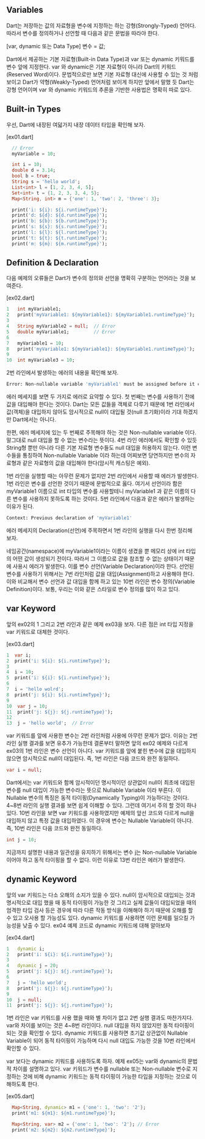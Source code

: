 ## Variables

Dart는 저장하는 값의 자료형을 변수에 지정하는 하는 강형(Strongly-Typed) 언어다. 따라서 변수를 정의하거나 선언할 때 다음과 같은 문법을 따라야 한다.

[var, dynamic 또는 Data Type] 변수 = 값;

Dart에서 제공하는 기본 자료형(Built-in Data Type)과 var 또는 dynamic 키워드를 변수 앞에 지정한다. var 와 dynamic은 기본 자료형이 아니라 Dart의 키워드(Reserved Word)이다. 문법적으로만 보면 기본 자료형 대신에 사용할 수 있는 것 처럼 보이고 Dart가 약형(Weakly-Typed) 언어처럼 보이게 하지만 앞에서 말했 듯 Dart는 강형 언어이며 var 와 dynamic 키워드의 추론을 기반한 사용법은 명확히 따로 있다.

## Built-in Types
우선, Dart에 내장된 여덟가지 내장 데이터 타입을 확인해 보자.

[ex01.dart]
```dart
  // Error
  myVariable = 10;

  int i = 10;
  double d = 3.14;
  bool b = true;
  String s = 'hello world';
  List<int> l = [1, 2, 3, 4, 5];
  Set<int> t = {1, 2, 3, 3, 4, 5};
  Map<String, int> m = {'one': 1, 'two': 2, 'three': 3};

  print('i: ${i}: ${i.runtimeType}');
  print('d: ${d}: ${d.runtimeType}');
  print('b: ${b}: ${b.runtimeType}');
  print('s: ${s}: ${s.runtimeType}');
  print('l: ${l}: ${l.runtimeType}');
  print('t: ${t}: ${t.runtimeType}');
  print('m: ${m}: ${m.runtimeType}');
```

## Definition & Declaration
다음 예제의 오류들은 Dart가 변수의 정의와 선언을 명확히 구분하는 언어라는 것을 보여준다.

[ex02.dart]

```dart
1	int myVariable1;
2	print('myVariable1: ${myVariable1}: ${myVariable1.runtimeType}');	// Error
3
4	String myVariable2 = null;	// Error
5	double myVariable1;	        // Error  
6
7	myVariable1 = 10;
8	print('myVariable1: ${myVariable1}: ${myVariable1.runtimeType}');
9
10	int myVariable3 = 10;
```

 2번 라인에서 발생하는 에러의 내용을 확인해 보자.

```sh
Error: Non-nullable variable 'myVariable1' must be assigned before it can be used.
```

 에러 메세지를 보면 두 가지로 에러로 요약할 수 있다. 첫 번째는 변수를 사용하기 전에 값을 대입해야 한다는 것이다. Dart는 모든 값들을 객체로 다루기 때문에 1번 라인에서 값(객체)을 대입하지 않아도 암시적으로 null이 대입될 것(null 초기화)이라 기대 하겠지만 Dart에서는 아니다.
 
 한편, 에러 메세지에 있는 두 번째로 주목해야 하는 것은 Non-nullable variable 이다. 말그대로 null 대입을 할 수 없는 변수라는 뜻이다. 4번 라인 에러에서도 확인할 수 있듯 String형 뿐만 아니라 다른 기본 자료형 변수들도 null 대입을 허용하지 않는다. 이런 변수들을 통칭하여 Non-nullable Variable 이라 하는데 어찌보면 당연하지만 변수의 자료형과 같은 자료형의 값을 대입해야 한다(암시적 캐스팅은 예외).
 
 1번 라인을 실행할 때는 아무런 문제가 없지만 2번 라인에서 사용할 때 에러가 발생한다. 1번 라인은 변수를 선언한 것이기 때문에 문법적으로 옳다. 여기서 선언이라 함은 myVariable1 이름으로 int 타입의 변수를 사용할테니 myVariable1 과 같은 이름의 다른 변수를 사용하지 못하도록 하는 것이다. 5번 라인에서 다음과 같은 에러가 발생하는 이유가 된다.
 
```sh
Context: Previous declaration of 'myVariable1'
```

 에러 메세지의 Declaration(선언)에 주목하면서 1번 라인의 실행을 다시 한번 정리해 보자.
 
 네임공간(namespace)에 myVariable1이라는 이름이 생겼을 뿐 메모리 상에 int 타입의 어떤 값이 생성되기 전이다. 따라서 그 이름으로 값을 참조할 수 없는 상태이기 때문에 사용시 에러가 발생한다. 이를 변수 선언(Variable Declaration)이라 한다. 선언된 변수를 사용하기 위해서는 7번 라인처럼 값을 대입(Assignment)하고 사용해야 한다. 이와 비교해서 변수 선언과 값 대입을 함께 하고 있는 10번 라인은 변수 정의(Variable Definition)이다. 보통, 우리는 이와 같은 스타일로 변수 정의를 많이 하고 있다.


## var Keyword
 앞의 ex02의 1 그리고 2번 라인과 같은 예제 ex03을 보자. 다른 점은 int 타입 지정을 var 키워드로 대체한 것이다. 

[ex03.dart]
```dart
1  var i;
2  print('i: ${i}: ${i.runtimeType}');
3
4  i = 10;
5  print('i: ${i}: ${i.runtimeType}');
6
7  i = 'hello wolrd';
8  print('j: ${i}: ${i.runtimeType}');
9
10  var j = 10;
11  print('j: ${j}: ${j.runtimeType}');
12	
13  j = 'hello world';	// Error
```

 var 키워드를 앞에 사용한 변수는 2번 라인처럼 사용에 아무런 문제가 없다. 이유는 2번 라인 실행 결과를 보면 유추가 가능한데 결론부터 말하면 앞의 ex02 예제와 다르게 ex03의 1번 라인은 변수 선언이 아니다. var 키워드를 앞에 붙힌 변수에 값을 대입하지 않으면 암시적으로 null이 대입된다. 즉, 1번 라인은 다음 코드와 완전 동일하다.

```dart
var i = null;
```

 Dart에서는 var 키워드와 함께 암시적이던 명시적이던 상관없이 null이 최초에 대입된 변수를 null 대입이 가능한 변수라는 뜻으로 Nullable Variable 이라 부른다. 이 Nullable 변수의 특징은 동적 타이핑(Dynamically Typing)이 가능하다는 것이다. 4~8번 라인의 실행 결과를 보면 쉽게 이해할 수 있다. 그런데 여기서 주의 할 것이 하나 있다. 10번 라인을 보면 var 키워드를 사용하였지만 예제의 앞선 코드와 다르게 null을 대입하지 않고 특정 값을 대입하였다. 이 경우에 변수는 Nullable Variable이 아니다. 즉, 10번 라인은 다음 코드와 완전 동일하다.

```dart
int j = 10;
```

 지금까지 설명한 내용과 일관성을 유지하기 위해서는 변수 j는 Non-nullable Variable 이어야 하고 동적 타이핑을 할 수 없다. 이런 이유로 13번 라인은 에러가 발생한다.
 
## dynamic Keyword
 앞의 var 키워드는 다소 오해의 소지가 있을 수 있다. null이 암시적으로 대입되는 것과 명시적으로 대입 했을 때 동적 타이핑이 가능한 것 그리고 실제 값들이 대입되었을 때의 엄격한 타입 검사 등은 경우에 따라 다른 작동 방식을 이해해야 하기 때문에 오해를 할 수 있고 오사용 할 가능성도 있다. dynamic 키워드를 사용하면 이런 문제를 일으킬 가능성을 낮출 수 있다. ex04 예제 코드로 dynamic 키워드에 대해 알아보자
 
[ex04.dart]

```dart
1	dynamic i;
2	print('i: ${i}: ${i.runtimeType}');
3
4	dynamic j = 20;
5 	print('j: ${j}: ${j.runtimeType}');
6
7	j = 'hello world';
8 	print('j: ${j}: ${j.runtimeType}');
9
10	j = null;
11	print('j: ${j}: ${j.runtimeType}');
```  
 
 1번 라인은 var 키워드를 사용 했을 때와 별 차이가 없고 2번 실행 결과도 마찬가지다. var와 차이를 보이는 것은 4~8번 라인이다. null 대입을 하지 않았지만 동적 타이핑이 되는 것을 확인할 수 있다. dynamic 키워드를 사용하면 초기값 상관없이 Nullable Variable이 되어 동적 타이핑이 가능하며 다시 null 대입도 가능한 것을 10번 라인에서 확인할 수 있다.

 var 보다는 dynamic 키워드를 사용하도록 하자. 예제 ex05는 var와 dynamic의 문법적 차이를 설명하고 있다. var 키워드가 변수를 nullable 또는 Non-nullable 변수로 지정하는 것에 비해 dynamic 키워드는 동적 타이핑이 가능한 타입을 지정하는 것으로 이해하도록 한다. 
 
[ex05.dart]

```dart
  Map<String, dynamic> m1 = {'one': 1, 'two': '2'};
  print('m1: ${m1}: ${m1.runtimeType}');

  Map<String, var> m2 = {'one': 1, 'two': '2'}; // Error
  print('m2: ${m2}: ${m2.runtimeType}');
```   

 

 
    
